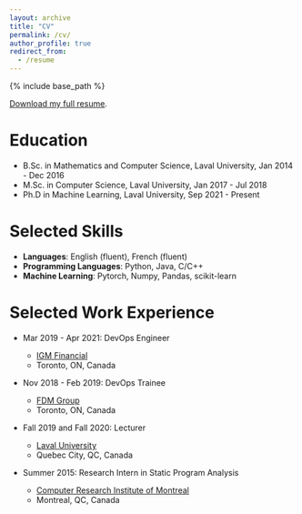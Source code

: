 ```yaml
---
layout: archive
title: "CV"
permalink: /cv/
author_profile: true
redirect_from:
  - /resume
---
```


{% include base_path %}

<a href="/files/cv_eng.pdf">Download my full resume</a>.

Education
======
* B.Sc. in Mathematics and Computer Science, Laval University, Jan 2014 - Dec 2016
* M.Sc. in Computer Science, Laval University, Jan 2017 - Jul 2018
* Ph.D in Machine Learning, Laval University, Sep 2021 - Present

Selected Skills
======
* <strong>Languages</strong>: English (fluent), French (fluent)
* <strong>Programming Languages</strong>: Python, Java, C/C++
* <strong>Machine Learning</strong>: Pytorch, Numpy, Pandas, scikit-learn

Selected Work Experience
======
* Mar 2019 - Apr 2021: DevOps Engineer
  * <a href="https://www.igmfinancial.com/en">IGM Financial</a>
  * Toronto, ON, Canada

* Nov 2018 - Feb 2019: DevOps Trainee
  * <a href="https://www.fdmgroup.com/">FDM Group</a>
  * Toronto, ON, Canada
  
* Fall 2019 and Fall 2020: Lecturer
  * <a href="https://www.ulaval.ca/en">Laval University</a>
  * Quebec City, QC, Canada
  
* Summer 2015: Research Intern in Static Program Analysis
  * <a href="https://www.crim.ca/en">Computer Research Institute of Montreal</a>
  * Montreal, QC, Canada


  
